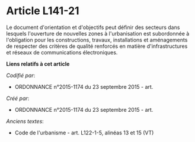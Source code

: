 # Article L141-21

Le document d'orientation et d'objectifs peut définir des secteurs dans lesquels l'ouverture de nouvelles zones à
l'urbanisation est subordonnée à l'obligation pour les constructions, travaux, installations et aménagements de respecter des
critères de qualité renforcés en matière d'infrastructures et réseaux de communications électroniques.

**Liens relatifs à cet article**

_Codifié par_:

  - ORDONNANCE n°2015-1174 du 23 septembre 2015 - art.

_Créé par_:

  - ORDONNANCE n°2015-1174 du 23 septembre 2015 - art.

_Anciens textes_:

  - Code de l'urbanisme - art. L122-1-5, alinéas 13 et 15 (VT)
